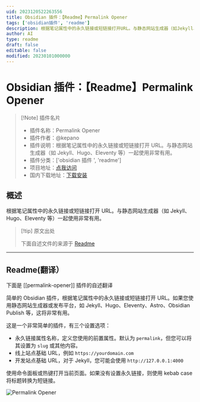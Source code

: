 ```yaml
---
uid: 2023120522263556
title: Obsidian 插件：【Readme】Permalink Opener
tags: ['obsidian插件', 'readme']
description: 根据笔记属性中的永久链接或短链接打开URL。与静态网站生成器（如Jekyll、Hugo、Eleventy等）一起使用非常有用。
author: AI
type: readme
draft: false
editable: false
modified: 20230101000000
---
```


# Obsidian 插件：【Readme】Permalink Opener

> [!Note] 插件名片
> - 插件名称：Permalink Opener
> - 插件作者：@kepano
> - 插件说明：根据笔记属性中的永久链接或短链接打开 URL。与静态网站生成器（如 Jekyll、Hugo、Eleventy 等）一起使用非常有用。
> - 插件分类：['obsidian 插件 ', 'readme']
> - 项目地址：[点我访问](https://github.com/kepano/obsidian-permalink-opener)
> - 国内下载地址：[下载安装](https://pkmer.cn/products/plugin/pluginMarket/?permalink-opener)

## 概述

根据笔记属性中的永久链接或短链接打开 URL。与静态网站生成器（如 Jekyll、Hugo、Eleventy 等）一起使用非常有用。

> [!tip] 原文出处
>
>下面自述文件的来源于 [Readme](https://ghproxy.net/https://raw.githubusercontent.com/kepano/obsidian-permalink-opener/master/README.md)
>

---

## Readme(翻译）

下面是 [[permalink-opener]] 插件的自述翻译

简单的 Obsidian 插件，根据笔记属性中的永久链接或短链接打开 URL。如果您使用静态网站生成器或发布平台，如 Jekyll、Hugo、Eleventy、Astro、Obsidian Publish 等，这将非常有用。

这是一个非常简单的插件，有三个设置选项：

- 永久链接属性名称，定义您使用的前置属性。默认为 `permalink`，但您可以将其设置为 `slug` 或其他内容。
- 线上站点基础 URL，例如 `https://yourdomain.com`
- 开发站点基础 URL，对于 Jekyll，您可能会使用 `http://127.0.0.1:4000`

使用命令面板或热键打开当前页面。如果没有设置永久链接，则使用 kebab case 将标题转换为短链接。

![Permalink Opener](images/screenshot.png)
